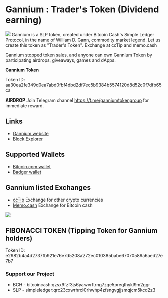 # Gannium : Trader's Token (Dividend earning)
![](http://tokens.bitcoin.com/32/aa30ea2fe349d0ea7abd0fbf4dbd2df7ec5b9384b5574120d8d52c0f7dfb65ca.png)
Gannium is a SLP token, created under Bitcoin Cash's Simple Ledger Protocol, in the name of William D. Gann, commodity market legend. Let us create this token as "Trader's Token". Exchange at ccTip and memo.cash

Gannium stopped token sales, and anyone can own Gannium Token by participating airdrops, giveaways, games and dApps. 

**Gannium Token** 

Token ID: aa30ea2fe349d0ea7abd0fbf4dbd2df7ec5b9384b5574120d8d52c0f7dfb65ca

**AIRDROP** Join Telegram channel https://t.me/ganniumtokengroup for immediate reward. 

## Links

- [Gannium website](https://gannium.decentra.co.in/)
- [Block Explorer](https://explorer.bitcoin.com/bch/token/aa30ea2fe349d0ea7abd0fbf4dbd2df7ec5b9384b5574120d8d52c0f7dfb65ca)

## Supported Wallets

- [Bitcoin.com wallet](https://play.google.com/store/search?q=bitcoin.com)
- [Badger wallet](https://play.google.com/store/apps/details?id=com.badgermobile)


## Gannium listed Exchanges

- [ccTip](https://cctip.io) Exchange for other crypto currencies
- [Memo.cash](https://memo.cash) Exchange for Bitcoin cash

![](http://wildbird.decentra.co.in/img/ledgerwallet.jpg)

## FIBONACCI TOKEN (Tipping Token for Gannium holders)
Token ID: e2982b4a4d2737fb921e76e7d5208a272ec010385babe67070589a6aed27e7b7


### Support our Project
- BCH - bitcoincash:qzsx9fzf3js6yawvrftrng7zqe5preqthykl9m2ggr
- SLP - simpleledger:qrc23cxwrhrcl0rhwhp4zfsngvgjjsmqjcm5kcd2z3
